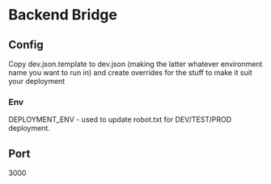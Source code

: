 # Backend Bridge

## Config

Copy dev.json.template to dev.json (making the latter whatever environment name you want to run in) and create overrides for the stuff
to make it suit your deployment

### Env

DEPLOYMENT_ENV - used to update robot.txt for DEV/TEST/PROD deployment.

## Port

3000
